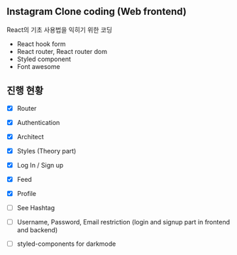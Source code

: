 ## Instagram Clone coding (Web frontend)

React의 기초 사용법을 익히기 위한 코딩

- React hook form
- React router, React router dom
- Styled component
- Font awesome

## 진행 현황

- [x] Router
- [x] Authentication
- [x] Architect
- [x] Styles
      (Theory part)

- [x] Log In / Sign up
- [x] Feed
- [x] Profile
- [ ] See Hashtag

- [ ] Username, Password, Email restriction (login and signup part in frontend and backend)
- [ ] styled-components for darkmode
